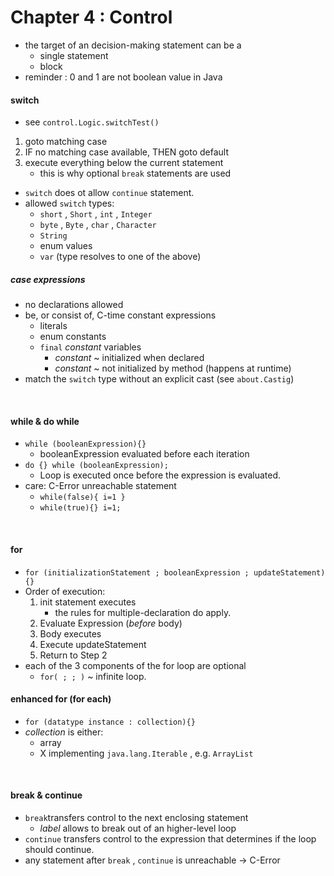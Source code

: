 # Chapter 4 : Control


* the target of an decision-making statement can be a
    * single statement
    * block            
* reminder : 0 and 1 are not boolean value in Java

#### switch
* see `control.Logic.switchTest()` 
1. goto matching case
1. IF no matching case available, THEN  goto default
1. execute everything below the current statement
    * this is why optional `break` statements are used 
* `switch` does ot allow `continue` statement.
* allowed `switch` types:
    * `short` , `Short` , `int` , `Integer`
    * `byte` , `Byte` , `char` , `Character`
    * `String`
    * enum values
    * `var` (type resolves to one of the above)
##### case expressions
* no declarations allowed 
* be, or consist of, C-time constant expressions
    * literals
    * enum constants
    * `final` _constant_ variables
        * _constant_ ~ initialized when declared
        * _constant_ ~ not initialized by method (happens at runtime)
* match the `switch` type without an explicit cast (see `about.Castig`)

<br>

#### while & do while

* `while (booleanExpression){}`    
    * booleanExpression evaluated before each iteration
* `do {} while (booleanExpression);`
    * Loop is executed once before the expression is evaluated.    
* care: C-Error unreachable statement
    * `while(false){ i=1 }`
    * `while(true){} i=1;`

<br>

#### for
* `for (initializationStatement ; booleanExpression ; updateStatement) {}`
* Order of execution:
    1. init statement executes
        * the rules for multiple-declaration do apply.
    1. Evaluate Expression (_before_ body)
    1. Body executes
    1. Execute updateStatement
    1. Return to Step 2
* each of the 3 components of the for loop are optional
    * `for( ; ; )` ~ infinite loop.

#### enhanced for (for each)
* `for (datatype instance : collection){}`
*  _collection_ is either:
    *  array
    * X implementing `java.lang.Iterable` , e.g. `ArrayList` 

<br>

#### break & continue
* `break`transfers control to the next enclosing statement
    *  _label_ allows to break out of an higher-level loop
* `continue` transfers control to the expression that determines if the loop should continue.
* any statement after `break` , `continue` is unreachable -> C-Error

